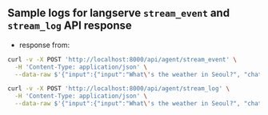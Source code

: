 ## Sample logs for langserve `stream_event` and `stream_log` API response

* response from:
```sh
curl -v -X POST 'http://localhost:8000/api/agent/stream_event' \
  -H 'Content-Type: application/json' \
  --data-raw $'{"input":{"input":"What\'s the weather in Seoul?", "chat_history": []}}' > stream_log.log

curl -v -X POST 'http://localhost:8000/api/agent/stream_log' \
  -H 'Content-Type: application/json' \
  --data-raw $'{"input":{"input":"What\'s the weather in Seoul?", "chat_history": []}}' > stream_log.log
```
